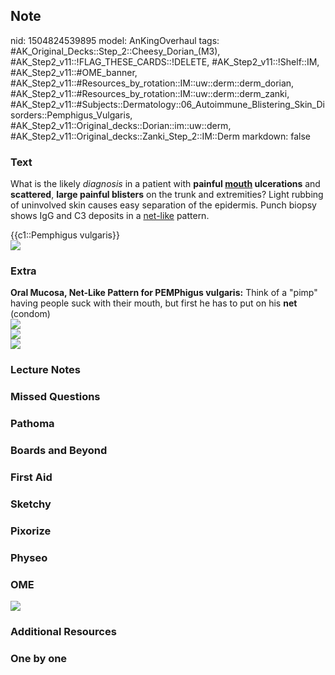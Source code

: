 ## Note
nid: 1504824539895
model: AnKingOverhaul
tags: #AK_Original_Decks::Step_2::Cheesy_Dorian_(M3), #AK_Step2_v11::!FLAG_THESE_CARDS::!DELETE, #AK_Step2_v11::!Shelf::IM, #AK_Step2_v11::#OME_banner, #AK_Step2_v11::#Resources_by_rotation::IM::uw::derm::derm_dorian, #AK_Step2_v11::#Resources_by_rotation::IM::uw::derm::derm_zanki, #AK_Step2_v11::#Subjects::Dermatology::06_Autoimmune_Blistering_Skin_Disorders::Pemphigus_Vulgaris, #AK_Step2_v11::Original_decks::Dorian::im::uw::derm, #AK_Step2_v11::Original_decks::Zanki_Step_2::IM::Derm
markdown: false

### Text
What is the likely <i>diagnosis</i> in a patient with <b>painful
<u>mouth</u> ulcerations</b> and <b>scattered</b>, <b>large painful
blisters</b> on the trunk and extremities? Light rubbing of
uninvolved skin causes easy separation of the epidermis. Punch
biopsy shows IgG and C3 deposits in a <u>net-like</u> pattern.
<div>
  {{c1::Pemphigus vulgaris}}
</div>
<div><img src="ouch.png"></div>

### Extra
<div>
  <b>Oral Mucosa, Net-Like Pattern for PEMPhigus vulgaris:</b>
  Think of a "pimp" having people suck with their mouth, but first
  he has to put on his <b>net</b> (condom)
</div>
<div><img src="paste-2342359199121411.jpg"></div><img src="pv.png">
<div><img src="ouch.png"></div>

### Lecture Notes


### Missed Questions


### Pathoma


### Boards and Beyond


### First Aid


### Sketchy


### Pixorize


### Physeo


### OME
<div class="ome-widget">
  <a href="https://onlinemeded.org?ref=anki"><img src=
  "_OME_AnkiFlashcards_General_4.png"></a>
</div>

### Additional Resources


### One by one

